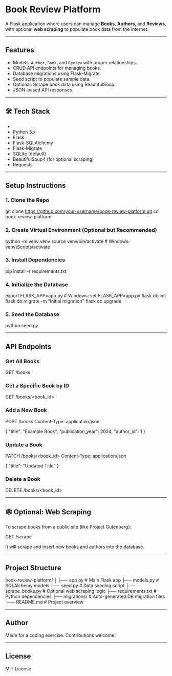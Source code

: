 #  Book Review Platform

A Flask application where users can manage **Books**, **Authors**, and **Reviews**, with optional **web scraping** to populate book data from the internet.

---

##  Features

- Models: `Author`, `Book`, and `Review` with proper relationships.
- CRUD API endpoints for managing books.
- Database migrations using Flask-Migrate.
- Seed script to populate sample data.
- Optional: Scrape book data using BeautifulSoup.
- JSON-based API responses.

---

## 🛠 Tech Stack

-
- Python 3.x
- Flask
- Flask-SQLAlchemy
- Flask-Migrate
- SQLite (default)
- BeautifulSoup4 (for optional scraping)
- Requests

---

##  Setup Instructions

### 1. Clone the Repo

git clone https://github.com/your-username/book-review-platform.git
cd book-review-platform

### 2. Create Virtual Environment (Optional but Recommended)

python -m venv venv
source venv/bin/activate  # Windows: venv\Scripts\activate

### 3. Install Dependencies

pip install -r requirements.txt

### 4. Initialize the Database

export FLASK_APP=app.py  # Windows: set FLASK_APP=app.py
flask db init
flask db migrate -m "Initial migration"
flask db upgrade

### 5. Seed the Database

python seed.py

---

## API Endpoints

###  Get All Books

GET /books

### Get a Specific Book by ID

GET /books/<book_id>

###  Add a New Book

POST /books
Content-Type: application/json

{
  "title": "Example Book",
  "publication_year": 2024,
  "author_id": 1
}

###  Update a Book

PATCH /books/<book_id>
Content-Type: application/json

{
  "title": "Updated Title"
}

###  Delete a Book

DELETE /books/<book_id>

---

## 🕸 Optional: Web Scraping

To scrape books from a public site (like Project Gutenberg):

GET /scrape

It will scrape and insert new books and authors into the database.

---

##  Project Structure

book-review-platform/
│
├── app.py              # Main Flask app
├── models.py           # SQLAlchemy models
├── seed.py             # Data seeding script
├── scrape_books.py     # Optional web scraping logic
├── requirements.txt    # Python dependencies
├── migrations/         # Auto-generated DB migration files
└── README.md           # Project overview

---

##  Author

Made for a coding exercise. Contributions welcome!

---

##  License

MIT License